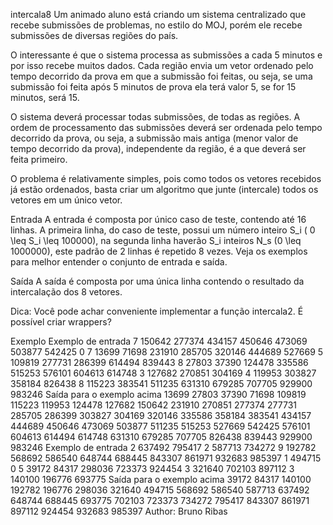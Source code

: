 intercala8
Um animado aluno está criando um sistema centralizado que recebe submissões de problemas, no estilo do MOJ, porém ele recebe submissões de diversas regiões do país.

O interessante é que o sistema processa as submissões a cada 5 minutos e por isso recebe muitos dados. Cada região envia um vetor ordenado pelo tempo decorrido da prova em que a submissão foi feitas, ou seja, se uma submissão foi feita após 5 minutos de prova ela terá valor 5, se for 15 minutos, será 15.

O sistema deverá processar todas submissões, de todas as regiões. A ordem de processamento das submissões deverá ser ordenada pelo tempo decorrido da prova, ou seja, a submissão mais antiga (menor valor de tempo decorrido da prova), independente da região, é a que deverá ser feita primeiro.

O problema é relativamente simples, pois como todos os vetores recebidos já estão ordenados, basta criar um algoritmo que junte (intercale) todos os vetores em um único vetor.

Entrada
A entrada é composta por único caso de teste, contendo até 16 linhas. A primeira linha, do caso de teste, possui um número inteiro S_i ( 0 \leq S_i \leq 100000), na segunda linha haverão S_i inteiros N_s (0 \leq 1000000), este padrão de 2 linhas é repetido 8 vezes. Veja os exemplos para melhor entender o conjunto de entrada e saída.

Saída
A saída é composta por uma única linha contendo o resultado da intercalação dos 8 vetores.

Dica: Você pode achar conveniente implementar a função intercala2. É possível criar wrappers?

Exemplo
Exemplo de entrada
7
150642 277374 434157 450646 473069 503877 542425
0
7
13699 71698 231910 285705 320146 444689 527669
5
109819 277731 286399 614494 839443
8
27803 37390 124478 335586 515253 576101 604613 614748
3
127682 270851 304169
4
119953 303827 358184 826438
8
115223 383541 511235 631310 679285 707705 929900 983246
Saída para o exemplo acima
13699 27803 37390 71698 109819 115223 119953 124478 127682 150642 231910 270851 277374 277731 285705 286399 303827 304169 320146 335586 358184 383541 434157 444689 450646 473069 503877 511235 515253 527669 542425 576101 604613 614494 614748 631310 679285 707705 826438 839443 929900 983246
Exemplo de entrada
2
637492 795417
2
587713 734272
9
192782 568692 586540 648744 688445 843307 861971 932683 985397
1
494715
0
5
39172 84317 298036 723373 924454
3
321640 702103 897112
3
140100 196776 693775
Saída para o exemplo acima
39172 84317 140100 192782 196776 298036 321640 494715 568692 586540 587713 637492 648744 688445 693775 702103 723373 734272 795417 843307 861971 897112 924454 932683 985397
Author: Bruno Ribas
